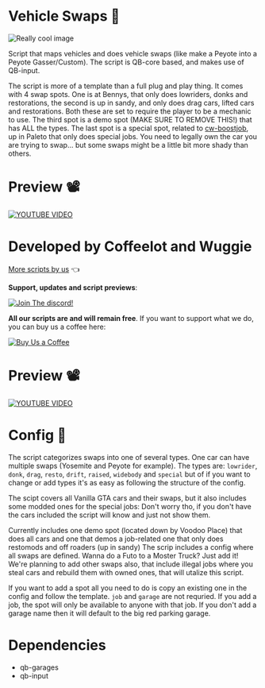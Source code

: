 # Vehicle Swaps 🚗

![Really cool image](https://i.imgur.com/wZITWF8.png)

Script that maps vehicles and does vehicle swaps (like make a Peyote into a Peyote Gasser/Custom).
The script is QB-core based, and makes use of QB-input.

The script is more of a template than a full plug and play thing. It comes with 4 swap spots. One is at Bennys, that only does lowriders, donks and restorations, the second is up in sandy, and only does drag cars, lifted cars and restorations. Both these are set to require the player to be a mechanic to use. The third spot is a demo spot (MAKE SURE TO REMOVE THIS!) that has ALL the types. The last spot is a special spot, related to [cw-boostjob](https://github.com/Coffeelot/cw-boostjob), up in Paleto that only does special jobs. You need to legally own the car you are trying to swap... but some swaps might be a little bit more shady than others.

# Preview 📽
[![YOUTUBE VIDEO](http://img.youtube.com/vi/tUQlQjmS5CA/0.jpg)](https://youtu.be/tUQlQjmS5CA)

# Developed by Coffeelot and Wuggie
[More scripts by us](https://github.com/stars/Coffeelot/lists/cw-scripts)  👈

**Support, updates and script previews**:

[![Join The discord!](https://cdn.discordapp.com/attachments/977876510620909579/1013102122985857064/discordJoin.png)](https://discord.gg/FJY4mtjaKr )

**All our scripts are and will remain free**. If you want to support what we do, you can buy us a coffee here:

[![Buy Us a Coffee](https://www.buymeacoffee.com/assets/img/guidelines/download-assets-sm-2.svg)](https://www.buymeacoffee.com/cwscriptbois )
# Preview 📽

[![YOUTUBE VIDEO](http://img.youtube.com/vi/_EEqkvRC6RM/0.jpg)](https://youtu.be/_EEqkvRC6RM)

# Config 🔧
The script categorizes swaps into one of several types. One car can have multiple swaps (Yosemite and Peyote for example). The types are: `lowrider`, `donk`, `drag`, `resto`, `drift`, `raised`, `widebody` and `special` but of if you want to change or add types it's as easy as following the structure of the config. 

The scipt covers all Vanilla GTA cars and their swaps, but it also includes some modded ones for the special jobs: Don't worry tho, if you don't have the cars included the script will know and just not show them. 

Currently includes one demo spot (located down by Voodoo Place) that does all cars and one that demos a job-related one that only does restomods and off roaders (up in sandy)
The scrip includes a config where all swaps are defined. Wanna do a Futo to a Moster Truck? Just add it! We're planning to add other swaps also, that include illegal jobs where you steal cars and rebuild them with owned ones, that will utalize this script.

If you want to add a spot all you need to do is copy an existing one in the config and follow the template. `job` and `garage` are not requried. If you add a job, the spot will only be available to anyone with that job. If you don't add a garage name then it will default to the big red parking garage. 

# Dependencies
* qb-garages
* qb-input